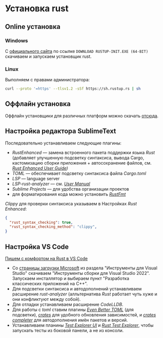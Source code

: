 # Установка rust

## Online установка

### Windows
C [официального сайта](https://www.rust-lang.org/tools/install) по ссылке `DOWNLOAD RUSTUP-INIT.EXE (64-BIT)` скачиваем и запускаем установщик rust.

### Linux
Выполняем с правами администратора:
```bash
curl --proto '=https' --tlsv1.2 -sSf https://sh.rustup.rs | sh
```

## Оффлайн установка
Оффлайн установщики для различных платформ можно скачать [отсюда](https://forge.rust-lang.org/infra/other-installation-methods.html).

## Настройка редактора SublimeText
Последовательно устанавливаем следующие плагины:
 * _RustEnhanced_ — замена встроенного пакета поддержки языка _Rust_ (добавляет улучшенную подсветку синтаксиса, вывода Cargo, кастомизацию сборки приложения + автосохранение файлов, см. _[Rust Enhanced User Guide](https://rust-lang.github.io/rust-enhanced/index.html))_
 * _TOML_ — обеспечивает подсветку синтаксиса файла _Cargo.toml_
 * _LSP_ — language server
 * _LSP-rust-analyzer_ — см. _[User Manual](https://rust-analyzer.github.io/manual.html)_
 * _Sublime Projects_ — для удобства организации проектов
 * для форматирования кода можно установить _[RustFmt](https://packagecontrol.io/packages/RustFmt)_

_Clippy_ для проверки синтаксиса указываем в Настройках _Rust Enhanced_:
```json
{
  "rust_syntax_checking": true,
  "rust_syntax_checking_method": "clippy",
}
```

 ## Настройка VS Code
 [Пишем с комфортом на Rust в VS Code](https://habr.com/ru/articles/645797/)
 * Со [страницы загрузки Microsoft](https://visualstudio.microsoft.com/ru/downloads/) из раздела "Инструменты для Visual Studio" скачиваем "Инструменты сборки для Visual Studio 2022". Запускаем инсталлятор и выбираем пункт "Разработка классических приложений на C++".
 * Для подсветки синтаксиса и автодополнений устанавливаем расширение _rust-analyzer_ (алльтернатива _Rust_ работает чуть хуже и они конфликтуют между собой).
 * Для отладки устанавливаем расширение _CodeLLDB_.
 * Для работы с _toml_ ставим плагины _[Even Better TOML](https://marketplace.visualstudio.com/items?itemName=tamasfe.even-better-toml)_ (для подсветки), _[crates](https://marketplace.visualstudio.com/items?itemName=serayuzgur.crates)_ для удобного обновления зависимостей, и _[crates completer](https://marketplace.visualstudio.com/items?itemName=jedeop.crates-completer)_ для автодополнения имён пакетов и версий.
 * Устанавливаем планины _[Test Explorer UI](https://marketplace.visualstudio.com/items?itemName=hbenl.vscode-test-explorer)_ и _[Rust Test Explorer](https://marketplace.visualstudio.com/items?itemName=swellaby.vscode-rust-test-adapter)_, чтобы запускать тесты из боковой панели, а не из консоли.

